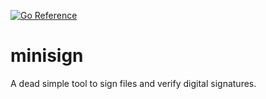 [![Go Reference](https://pkg.go.dev/badge/aead.dev/minisign.svg)](https://pkg.go.dev/aead.dev/minisign)

# minisign
A dead simple tool to sign files and verify digital signatures.
